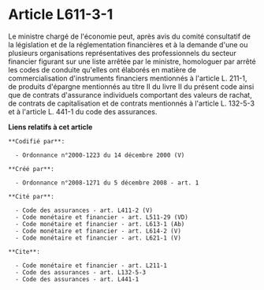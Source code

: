 # Article L611-3-1

Le ministre chargé de l'économie peut, après avis du comité consultatif de la législation et de la réglementation financières
et à la demande d'une ou plusieurs organisations représentatives des professionnels du secteur financier figurant sur une
liste arrêtée par le ministre, homologuer par arrêté les codes de conduite qu'elles ont élaborés en matière de
commercialisation d'instruments financiers mentionnés à l'article L. 211-1, de produits d'épargne mentionnés au titre II du
livre II du présent code ainsi que de contrats d'assurance individuels comportant des valeurs de rachat, de contrats de
capitalisation et de contrats mentionnés à l'article L. 132-5-3 et à l'article L. 441-1 du code des assurances.

**Liens relatifs à cet article**

	**Codifié par**:

	  - Ordonnance n°2000-1223 du 14 décembre 2000 (V)

	**Créé par**:

	  - Ordonnance n°2008-1271 du 5 décembre 2008 - art. 1

	**Cité par**:

	  - Code des assurances - art. L411-2 (V)
	  - Code monétaire et financier - art. L511-29 (VD)
	  - Code monétaire et financier - art. L613-1 (Ab)
	  - Code monétaire et financier - art. L614-2 (V)
	  - Code monétaire et financier - art. L621-1 (V)

	**Cite**:

	  - Code monétaire et financier - art. L211-1
	  - Code des assurances - art. L132-5-3
	  - Code des assurances - art. L441-1
